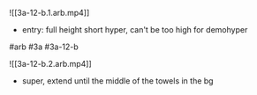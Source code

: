 

![[3a-12-b.1.arb.mp4]]

* entry: full height short hyper, can't be too high for demohyper

#arb #3a #3a-12-b



![[3a-12-b.2.arb.mp4]]

* super, extend until the middle of the towels in the bg

